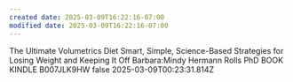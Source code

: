 ```yaml
---
created date: 2025-03-09T16:22:16-07:00
modified date: 2025-03-09T16:22:16-07:00
---
```

The Ultimate Volumetrics Diet
Smart, Simple, Science-Based Strategies for Losing Weight and Keeping It Off
Barbara:Mindy Hermann Rolls PhD
BOOK
KINDLE
B007JLK9HW
false
2025-03-09T00:23:31.814Z
